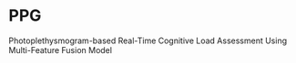 # PPG
 Photoplethysmogram-based Real-Time Cognitive Load Assessment Using Multi-Feature Fusion Model
